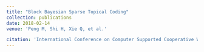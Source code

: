 ```yaml
---
title: "Block Bayesian Sparse Topical Coding"
collection: publications
date: 2018-02-14
venue: 'Peng M, Shi H, Xie Q, et al.'

citation: 'International Conference on Computer Supported Cooperative Work in Design (CSCWD), 2018'
---
```

